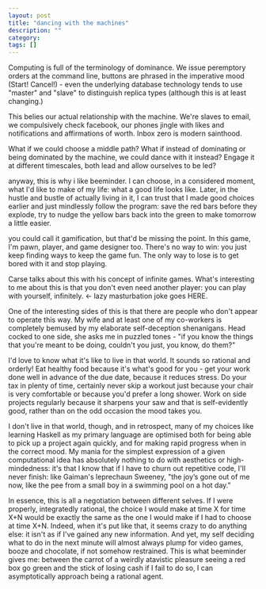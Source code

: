 ```yaml
---
layout: post
title: "dancing with the machines"
description: ""
category:
tags: []
---
```


Computing is full of the terminology of dominance. We issue peremptory
orders at the command line, buttons are phrased in the imperative mood
(Start! Cancel!) - even the underlying database technology tends to
use "master" and "slave" to distinguish replica types (although this
is at least changing.)

This belies our actual relationship with the machine. We're slaves to
email, we compulsively check facebook, our phones jingle with likes
and notifications and affirmations of worth. Inbox zero is modern
sainthood.

What if we could choose a middle path? What if instead of dominating
or being dominated by the machine, we could dance with it instead?
Engage it at different timescales, both lead and allow ourselves to be
led?

anyway, this is why i like beeminder. I can choose, in a considered
moment, what I'd like to make of my life: what a good life looks like.
Later, in the hustle and bustle of actually living in it, I can trust
that I made good choices earlier and just mindlessly follow the
program: save the red bars before they explode, try to nudge the
yellow bars back into the green to make tomorrow a little easier.

you could call it gamification, but that'd be missing the point. In
this game, I'm pawn, player, and game designer too. There's no way to
win: you just keep finding ways to keep the game fun. The only way to
lose is to get bored with it and stop playing.

Carse talks about this with his concept of infinite games. What's
interesting to me about this is that you don't even need another
player: you can play with yourself, infinitely. <- lazy masturbation
joke goes HERE.

One of the interesting sides of this is that there are people who
don't appear to operate this way. My wife and at least one of my
co-workers is completely bemused by my elaborate self-deception
shenanigans. Head cocked to one side, she asks me in puzzled tones -
"if you know the things that you're meant to be doing, couldn't you
just, you know, do them?"

I'd love to know what it's like to live in that world. It sounds so
rational and orderly! Eat healthy food because it's what's good for
you - get your work done well in advance of the due date, because it
reduces stress. Do your tax in plenty of time, certainly never skip a
workout just because your chair is very comfortable or because you'd
prefer a long shower. Work on side projects regularly because it
sharpens your saw and that is self-evidently good, rather than on the
odd occasion the mood takes you.

I don't live in that world, though, and in retrospect, many of my
choices like learning Haskell as my primary language are optimised
both for being able to pick up a project again quickly, and for making
rapid progress when in the correct mood. My mania for the simplest
expression of a given computational idea has absolutely nothing to do
with aesthetics or high-mindedness: it's that I know that if I have to
churn out repetitive code, I'll never finish: like Gaiman's leprechaun
Sweeney, "the joy’s gone out of me now, like the pee from a small boy
in a swimming pool on a hot day."

In essence, this is all a negotiation between different selves. If I
were properly, integratedly rational, the choice I would make at time
X for time X+N would be exactly the same as the one I would make if I
had to choose at time X+N. Indeed, when it's put like that, it seems
crazy to do anything else: it isn't as if I've gained any new
information. And yet, my self deciding what to do in the next minute
will almost always plump for video games, booze and chocolate, if not
somehow restrained. This is what beeminder gives me: between the
carrot of a weirdly atavistic pleasure seeing a red box go green and
the stick of losing cash if I fail to do so, I can asymptotically
approach being a rational agent.
